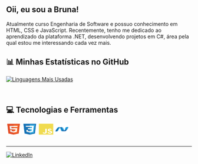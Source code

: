 ## Oii, eu sou a Bruna!

Atualmente curso Engenharia de Software e possuo conhecimento em HTML, CSS e JavaScript. Recentemente, tenho me dedicado ao aprendizado da plataforma .NET, desenvolvendo projetos em C#, área pela qual estou me interessando cada vez mais.

## 📊 Minhas Estatísticas no GitHub

[![Linguagens Mais Usadas](https://github-readme-stats.vercel.app/api/top-langs/?username=brulindner&layout=compact&theme=dracula)](https://github.com/anuraghazra/github-readme-stats)

<br>

## 💻 Tecnologias e Ferramentas

<div>
    <img align="center" alt="Bru-HTML" height="30" width="40" src="https://raw.githubusercontent.com/devicons/devicon/master/icons/html5/html5-original.svg">
    <img align="center" alt="Bru-CSS" height="30" width="40" src="https://raw.githubusercontent.com/devicons/devicon/master/icons/css3/css3-original.svg">
    <img align="center" alt="Bru-Js" height="30" width="40" src="https://raw.githubusercontent.com/devicons/devicon/master/icons/javascript/javascript-plain.svg">
    <img align="center" alt="Bru-DotNet" height="30" width="40" src="https://raw.githubusercontent.com/devicons/devicon/master/icons/dot-net/dot-net-original.svg">
</div>

<br>

---

<div>
  <a href="https://www.linkedin.com/in/brulindner/" target="_blank"><img src="https://img.shields.io/badge/LinkedIn-0077B5?style=flat&logo=linkedin&logoColor=white" alt="LinkedIn">
</a>
</div>


